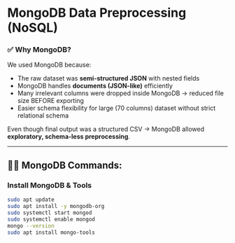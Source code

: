 # MongoDB Data Preprocessing (NoSQL)

### ✅ Why MongoDB?

We used MongoDB because:
- The raw dataset was **semi-structured JSON** with nested fields
- MongoDB handles **documents (JSON-like)** efficiently
- Many irrelevant columns were dropped inside MongoDB → reduced file size BEFORE exporting
- Easier schema flexibility for large (70 columns) dataset without strict relational schema

Even though final output was a structured CSV → MongoDB allowed **exploratory, schema-less preprocessing**.

---

## 🧑‍💻 **MongoDB Commands:**

### Install MongoDB & Tools
```bash
sudo apt update
sudo apt install -y mongodb-org
sudo systemctl start mongod
sudo systemctl enable mongod
mongo --version
sudo apt install mongo-tools
